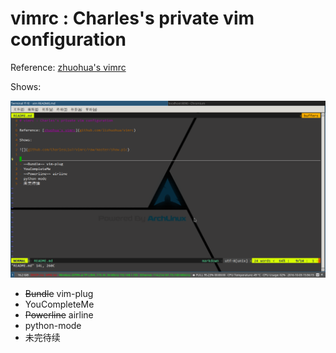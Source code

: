 # vimrc : Charles's private vim configuration

Reference: [zhuohua's vimrc](github.com/lizhuohua/vimrc)

Shows:

![](http://github.com/CharlesLiu7/vimrc/raw/master/show.png)


- ~~Bundle~~ vim-plug
- YouCompleteMe
- ~~Powerline~~ airline
- python-mode
- 未完待续
